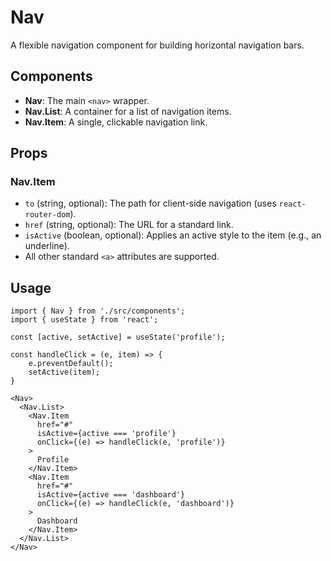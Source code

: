 # Nav

A flexible navigation component for building horizontal navigation bars.

## Components

*   **Nav**: The main `<nav>` wrapper.
*   **Nav.List**: A container for a list of navigation items.
*   **Nav.Item**: A single, clickable navigation link.

## Props

### Nav.Item
*   `to` (string, optional): The path for client-side navigation (uses `react-router-dom`).
*   `href` (string, optional): The URL for a standard link.
*   `isActive` (boolean, optional): Applies an active style to the item (e.g., an underline).
*   All other standard `<a>` attributes are supported.

## Usage

```tsx
import { Nav } from './src/components';
import { useState } from 'react';

const [active, setActive] = useState('profile');

const handleClick = (e, item) => {
    e.preventDefault();
    setActive(item);
}

<Nav>
  <Nav.List>
    <Nav.Item 
      href="#" 
      isActive={active === 'profile'}
      onClick={(e) => handleClick(e, 'profile')}
    >
      Profile
    </Nav.Item>
    <Nav.Item 
      href="#" 
      isActive={active === 'dashboard'}
      onClick={(e) => handleClick(e, 'dashboard')}
    >
      Dashboard
    </Nav.Item>
  </Nav.List>
</Nav>
```
